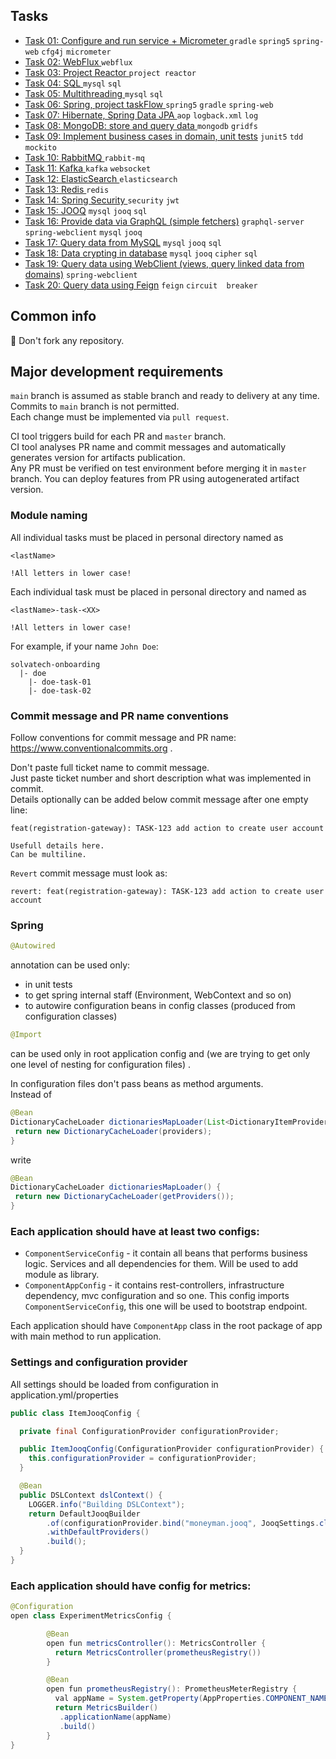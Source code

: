 ## Tasks


* [Task 01: Configure and run service + Micrometer ](docs%2Flessons%2F2_spring_boot%2Ftask-01.md) `gradle` `spring5` `spring-web` `cfg4j` `micrometer`
* [Task 02: WebFlux ](docs/lessons/4_web/task-02.md) `webflux`
* [Task 03: Project Reactor ](docs/lessons/4_web/task-03.md) `project reactor`
* [Task 04: SQL ](docs/lessons/6_relational_databases/sql2024/sql.md) `mysql` `sql`
* [Task 05: Multithreading ](docs/lessons/13_core/multithreading) `mysql` `sql`
* [Task 06: Spring, project taskFlow ](docs/lessons/2_spring_boot/spring-task-04.md) `spring5` `gradle` `spring-web`
* [Task 07: Hibernate, Spring Data JPA ](docs/lessons/6_relational_databases/hibernate-task-06.md) `aop` `logback.xml` `log`
* [Task 08: MongoDB: store and query data ](docs/lessons/7_nosql_databases/mongodb/mongodb-task-07.md) `mongodb` `gridfs`
* [Task 09: Implement business cases in domain, unit tests](docs/lessons/9_testing/test-task-08.md) `junit5` `tdd` `mockito`
* [Task 10: RabbitMQ ](docs/lessons/8_message_brokers/rabbitmq/rabbitmq-09.md) `rabbit-mq`
* [Task 11: Kafka ](docs/lessons/8_message_brokers/kafka/kafka-10.md) `kafka` `websocket`
* [Task 12: ElasticSearch ](docs/lessons/7_nosql_databases/elasticsearch-task-11.md) `elasticsearch`
* [Task 13: Redis ](docs/lessons/7_nosql_databases/redis/redis-task-12.md) `redis`
* [Task 14: Spring Security ](docs/lessons/2_spring_boot/spring-security-15.md) `security` `jwt`
* [Task 15: JOOQ](docs/lessons/6_relational_databases/task-15.md) `mysql` `jooq` `sql`
* [Task 16: Provide data via GraphQL (simple fetchers)](docs/lessons/10_graphql/task-22.md)
    `graphql-server` `spring-webclient` `mysql` `jooq`
* [Task 17: Query data from MySQL](docs/lessons/6_relational_databases/task-16.md) 
  `mysql` `jooq` `sql`
* [Task 18: Data crypting in database](docs/lessons/6_relational_databases/task-18.md)
  `mysql` `jooq` `cipher` `sql`
* [Task 19: Query data using WebClient (views, query linked data from domains)](docs/lessons/3_http_clients/task-20.md) `spring-webclient`
* [Task 20: Query data using Feign](docs/lessons/3_http_clients/task-21.md) `feign` `circuit 
  breaker`

## Common info

:no_good: Don't fork any repository.

## Major development requirements

`main` branch is assumed as stable branch and ready to delivery at any time.  
Commits to `main` branch is not permitted.  
Each change must be implemented via `pull request`.

CI tool triggers build for each PR and `master` branch.  
CI tool analyses PR name and commit messages and automatically generates version for artifacts publication.  
Any PR must be verified on test environment before merging it in `master` branch. You can deploy features from PR using
autogenerated artifact version.

### Module naming

All individual tasks must be placed in personal directory named as

```
<lastName>

!All letters in lower case!
```

Each individual task must be placed in personal directory and named as

```
<lastName>-task-<XX>

!All letters in lower case!
```

For example, if your name `John Doe`:

```
solvatech-onboarding
  |- doe
    |- doe-task-01
    |- doe-task-02
```

### Commit message and PR name conventions

Follow conventions for commit message and PR name: https://www.conventionalcommits.org .

Don't paste full ticket name to commit message.  
Just paste ticket number and short description what was implemented in commit.   
Details optionally can be added below commit message after one empty line:

```
feat(registration-gateway): TASK-123 add action to create user account

Usefull details here.
Can be multiline.
```

`Revert` commit message must look as:

```
revert: feat(registration-gateway): TASK-123 add action to create user account
```

### Spring
```Java
@Autowired 
```
annotation can be used only:

- in unit tests
- to get spring internal staff (Environment, WebContext and so on)
- to autowire configuration beans in config classes (produced from configuration classes)

```Java
@Import
``` 

can be used only in root application config and (we are trying to get only one level of nesting for configuration files)
.

In configuration files don't pass beans as method arguments.   \
Instead of

```java
@Bean
DictionaryCacheLoader dictionariesMapLoader(List<DictionaryItemProvider> providers) {
 return new DictionaryCacheLoader(providers);
}
```

write

```java
@Bean
DictionaryCacheLoader dictionariesMapLoader() {
 return new DictionaryCacheLoader(getProviders());
}

```

### Each application should have at least two configs:
* `ComponentServiceConfig` - it contain all beans that performs business logic. Services and all dependencies for them.
  Will be used to add module as library.
* `ComponentAppConfig` - it contains rest-controllers, infrastructure dependency, mvc configuration and so one. This
  config imports `ComponentServiceConfig`, this one will be used to bootstrap endpoint.

Each application should have `ComponentApp` class in the root package of app with main method to run application.

### Settings and configuration provider
All settings should be loaded from configuration in application.yml/properties

```Java
public class ItemJooqConfig {

  private final ConfigurationProvider configurationProvider;

  public ItemJooqConfig(ConfigurationProvider configurationProvider) {
    this.configurationProvider = configurationProvider;
  }

  @Bean
  public DSLContext dslContext() {
    LOGGER.info("Building DSLContext");
    return DefaultJooqBuilder
        .of(configurationProvider.bind("moneyman.jooq", JooqSettings.class))
        .withDefaultProviders()
        .build();
  }
}
```

### Each application should have config for metrics:
```Java
@Configuration
open class ExperimentMetricsConfig {

        @Bean
        open fun metricsController(): MetricsController {
          return MetricsController(prometheusRegistry())
        }

        @Bean
        open fun prometheusRegistry(): PrometheusMeterRegistry {
          val appName = System.getProperty(AppProperties.COMPONENT_NAME_PROPERTY)
          return MetricsBuilder()
           .applicationName(appName)
           .build()
        }
}
```


